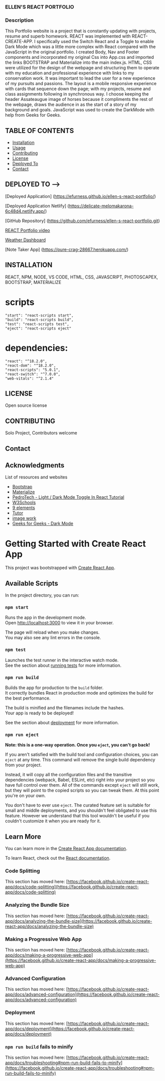 ### ELLEN'S REACT PORTFOLIO

### Description 

This Portfolio website is a project that is constantly updating with projects, resume and superb homework.  REACT was implemented with REACT-CREATE-APP.  I specifically used the Switch React and a Toggle to enable Dark Mode which was a little more complex with React compared with the JavaScript in the original portfolio.  I created Body, Nav and Footer components and incorporated my original Css into App.css and imported the links BOOTSTRAP and Materialize into the main index.js. HTML, CSS were utilized for the design of the webpage and structuring them to operate with my education and professional experience with links to my conservation work.  It was important to lead the user for a new experience of my pursuits and passions.  The layout is a mobile responsive experience with cards that sequence down the page; with my projects, resume and class assignments following in synchronous way.  I choose keeping the header Assateaugue image of horses because it compliments the rest of the webpage, draws the audience in as the start of a story of my background and goals. JavaScript was used to create the DarkMode with help from Geeks for Geeks.

## TABLE OF CONTENTS 

  - [Installation](#installation)
  - [Usage](#usage)
  - [Contributing](#contributing)
  - [License](#license)
  - [Deployed To ](#deployed-to)
  - [Contact](#contact)

## DEPLOYED TO -->

[Deployed Application] (https://efurness.github.io/ellen-s-react-portfolio/)

[Deployed Application Netlify] (https://delicate-melomakarona-6c48d4.netlify.app/)

[GitHub Repository] (https://github.com/efurness/ellen-s-react-portfolio.git)

[REACT Portfolio video](https://drive.google.com/file/d/1dWyfrQvtHlgyDWi9JqT5U813IYLFtbkY/view) 

[Weather Dashboard](assets/images/weather.png) 

[Note Taker App] (https://pure-crag-28667.herokuapp.com/)


## INSTALLATION 

REACT, NPM, NODE, VS CODE, HTML, CSS, JAVASCRIPT, PHOTOSCAPEX, BOOTSTRAP, MATERIALIZE

# scripts
    "start": "react-scripts start",
    "build": "react-scripts build",
    "test": "react-scripts test",
    "eject": "react-scripts eject"
# dependencies:
    "react": "^18.2.0",
    "react-dom": "^18.2.0",
    "react-scripts": "5.0.1",
    "react-switch": "^7.0.0",
    "web-vitals": "^2.1.4"

## LICENSE 

Open source license

## CONTRIBUTING 

Solo Project, Contributors welcome

## Contact

<!-- * For additional help or questions about collaboration, please reach out to [Ellen.Furness@du.edu] -->

<!-- * Follow me on Github at [efurness](http://github.com/efurness) -->

## Acknowledgments

List of resources and websites

* [Bootstrap](https://getbootstrap.com/)
* [Materialize](https://materializecss.com/)
* [PedroTech - Light / Dark Mode Toggle In React Tutorial ](https://youtu.be/VzF2iTTc0MA)
* [W3Schools](https://www.w3schools.com/)
* [9 elements](https://9elements.com/)
* [Tutor](https://bootcampspot.com/)
* [image work](https://photoscapex.com/)
* [Geeks for Geeks - Dark Mode](https://www.geeksforgeeks.org/)


# Getting Started with Create React App

This project was bootstrapped with [Create React App](https://github.com/facebook/create-react-app).

## Available Scripts

In the project directory, you can run:

### `npm start`

Runs the app in the development mode.\
Open [http://localhost:3000](http://localhost:3000) to view it in your browser.

The page will reload when you make changes.\
You may also see any lint errors in the console.

### `npm test`

Launches the test runner in the interactive watch mode.\
See the section about [running tests](https://facebook.github.io/create-react-app/docs/running-tests) for more information.

### `npm run build`

Builds the app for production to the `build` folder.\
It correctly bundles React in production mode and optimizes the build for the best performance.

The build is minified and the filenames include the hashes.\
Your app is ready to be deployed!

See the section about [deployment](https://facebook.github.io/create-react-app/docs/deployment) for more information.

### `npm run eject`

**Note: this is a one-way operation. Once you `eject`, you can't go back!**

If you aren't satisfied with the build tool and configuration choices, you can `eject` at any time. This command will remove the single build dependency from your project.

Instead, it will copy all the configuration files and the transitive dependencies (webpack, Babel, ESLint, etc) right into your project so you have full control over them. All of the commands except `eject` will still work, but they will point to the copied scripts so you can tweak them. At this point you're on your own.

You don't have to ever use `eject`. The curated feature set is suitable for small and middle deployments, and you shouldn't feel obligated to use this feature. However we understand that this tool wouldn't be useful if you couldn't customize it when you are ready for it.

## Learn More

You can learn more in the [Create React App documentation](https://facebook.github.io/create-react-app/docs/getting-started).

To learn React, check out the [React documentation](https://reactjs.org/).

### Code Splitting

This section has moved here: [https://facebook.github.io/create-react-app/docs/code-splitting](https://facebook.github.io/create-react-app/docs/code-splitting)

### Analyzing the Bundle Size

This section has moved here: [https://facebook.github.io/create-react-app/docs/analyzing-the-bundle-size](https://facebook.github.io/create-react-app/docs/analyzing-the-bundle-size)

### Making a Progressive Web App

This section has moved here: [https://facebook.github.io/create-react-app/docs/making-a-progressive-web-app](https://facebook.github.io/create-react-app/docs/making-a-progressive-web-app)

### Advanced Configuration

This section has moved here: [https://facebook.github.io/create-react-app/docs/advanced-configuration](https://facebook.github.io/create-react-app/docs/advanced-configuration)

### Deployment

This section has moved here: [https://facebook.github.io/create-react-app/docs/deployment](https://facebook.github.io/create-react-app/docs/deployment)

### `npm run build` fails to minify

This section has moved here: [https://facebook.github.io/create-react-app/docs/troubleshooting#npm-run-build-fails-to-minify](https://facebook.github.io/create-react-app/docs/troubleshooting#npm-run-build-fails-to-minify)
